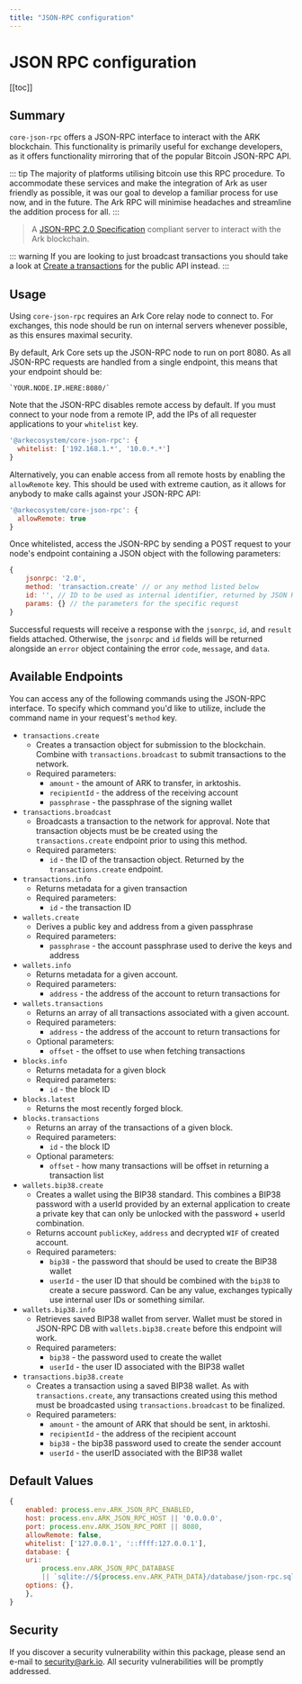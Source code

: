 ```yaml
---
title: "JSON-RPC configuration"
---
```



# JSON RPC configuration

[[toc]]

## Summary

`core-json-rpc` offers a JSON-RPC interface to interact with the ARK blockchain. This functionality is primarily useful for exchange developers, as it offers functionality mirroring that of the popular Bitcoin JSON-RPC API.

::: tip
The majority of platforms utilising bitcoin use this RPC procedure. To accommodate these services and make the integration of Ark as user friendly as possible, it was our goal to develop a familiar process for use now, and in the future. The Ark RPC will minimise headaches and streamline the addition process for all.
:::

> A [JSON-RPC 2.0 Specification](http://www.jsonrpc.org/specification) compliant server to interact with the Ark blockchain.
> 
::: warning
If you are looking to just broadcast transactions you should take a look at [Create a transactions](/api/public/v2/transactions.html#create-a-transaction) for the public API instead.
:::

## Usage

Using `core-json-rpc` requires an Ark Core relay node to connect to. For exchanges, this node should be run on internal servers whenever possible, as this ensures maximal security.

By default, Ark Core sets up the JSON-RPC node to run on port 8080. As all JSON-RPC requests are handled from a single endpoint, this means that your endpoint should be:
```
`YOUR.NODE.IP.HERE:8080/`
```

Note that the JSON-RPC disables remote access by default. If you must connect to your node from a remote IP, add the IPs of all requester applications to your `whitelist` key.

```js
'@arkecosystem/core-json-rpc': {
  whitelist: ['192.168.1.*', '10.0.*.*']
}
```

Alternatively, you can enable access from all remote hosts by enabling the `allowRemote` key. This should be used with extreme caution, as it allows for anybody to make calls against your JSON-RPC API:

```js
'@arkecosystem/core-json-rpc': {
  allowRemote: true
}
```


Once whitelisted, access the JSON-RPC by sending a POST request to your node's endpoint containing a JSON object with the following parameters:
```js
{
    jsonrpc: '2.0',
    method: 'transaction.create' // or any method listed below
    id: '', // ID to be used as internal identifier, returned by JSON RPC 
    params: {} // the parameters for the specific request
}
```

Successful requests will receive a response with the `jsonrpc`, `id`, and `result` fields attached. Otherwise, the `jsonrpc` and `id` fields will be returned alongside an `error` object containing the error `code`, `message`, and `data`. 

## Available Endpoints

You can access any of the following commands using the JSON-RPC interface. To specify which command you'd like to utilize, include the command name in your request's `method` key.

- `transactions.create`
    - Creates a transaction object for submission to the blockchain. Combine with `transactions.broadcast` to submit transactions to the network.
    - Required parameters:
        - `amount` - the amount of ARK to transfer, in arktoshis.
        - `recipientId` - the address of the receiving account
        - `passphrase` - the passphrase of the signing wallet
- `transactions.broadcast`
    - Broadcasts a transaction to the network for approval. Note that transaction objects must be be created using the `transactions.create` endpoint prior to using this method.
    - Required parameters:
        - `id` - the ID of the transaction object. Returned by the `transactions.create` endpoint.
- `transactions.info`
    - Returns metadata for a given transaction
    - Required parameters:
        - `id` - the transaction ID
- `wallets.create`
    - Derives a public key and address from a given passphrase
    - Required parameters:
        - `passphrase` - the account passphrase used to derive the keys and address
- `wallets.info`
    - Returns metadata for a given account.
    - Required parameters:
        - `address` - the address of the account to return transactions for
- `wallets.transactions`
    - Returns an array of all transactions associated with a given account.
    - Required parameters:
        - `address` - the address of the account to return transactions for
    - Optional parameters:
        - `offset` - the offset to use when fetching transactions
- `blocks.info`
    - Returns metadata for a given block
    - Required parameters:
        - `id` - the block ID
- `blocks.latest`
    - Returns the most recently forged block.
- `blocks.transactions`
    - Returns an array of the transactions of a given block.
    - Required parameters:
        - `id` - the block ID
    - Optional parameters:
        - `offset` - how many transactions will be offset in returning a transaction list
- `wallets.bip38.create`
    - Creates a wallet using the BIP38 standard. This combines a BIP38 password with a userId provided by an external application to create a private key that can only be unlocked with the password + userId combination.
    - Returns account `publicKey`, `address` and decrypted `WIF` of created account.
    - Required parameters:
        - `bip38` - the password that should be used to create the BIP38 wallet
        - `userId` - the user ID that should be combined with the `bip38` to create a secure password. Can be any value, exchanges typically use internal user IDs or something similar.
- `wallets.bip38.info`
    - Retrieves saved BIP38 wallet from server. Wallet must be stored in JSON-RPC DB with `wallets.bip38.create` before this endpoint will work.
    - Required parameters:
        - `bip38` - the password used to create the wallet
        - `userId` - the user ID associated with the BIP38 wallet
- `transactions.bip38.create`
    - Creates a transaction using a saved BIP38 wallet. As with `transactions.create`, any transactions created using this method must be broadcasted using `transactions.broadcast` to be finalized.
    - Required parameters:
        - `amount` - the amount of ARK that should be sent, in arktoshi.
        - `recipientId` - the address of the recipient account
        - `bip38` - the bip38 password used to create the sender account
        - `userId` - the userID associated with the BIP38 wallet

## Default Values
```js
{
    enabled: process.env.ARK_JSON_RPC_ENABLED,
    host: process.env.ARK_JSON_RPC_HOST || '0.0.0.0',
    port: process.env.ARK_JSON_RPC_PORT || 8080,
    allowRemote: false,
    whitelist: ['127.0.0.1', '::ffff:127.0.0.1'],
    database: {
    uri:
        process.env.ARK_JSON_RPC_DATABASE
        || `sqlite://${process.env.ARK_PATH_DATA}/database/json-rpc.sqlite`,
    options: {},
    },
}
```

## Security

If you discover a security vulnerability within this package, please send an e-mail to <security@ark.io>. All security vulnerabilities will be promptly addressed.